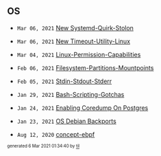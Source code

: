 ## OS


* <code>Mar 06, 2021</code> [New Systemd-Quirk-Stolon](2021-03-06T01-29-30-new-systemd-quirk-stolon.md)
* <code>Mar 06, 2021</code> [New Timeout-Utility-Linux](2021-03-06T01-02-42-new-timeout-utility-linux.md)
* <code>Mar 04, 2021</code> [Linux-Permission-Capabilities](2021-03-04T18-14-43-linux-permission-capabilities.md)

* <code>Feb 06, 2021</code> [Filesystem-Partitions-Mountpoints](2021-02-06T09-45-11-filesystem-partitions-mountpoints.md)
* <code>Feb 05, 2021</code> [Stdin-Stdout-Stderr](2021-02-05T21-08-33-stdin-stdout-stderr.md)

* <code>Jan 29, 2021</code> [Bash-Scripting-Gotchas](2021-01-29T20-27-11-bash-scripting-gotchas.md)
* <code>Jan 24, 2021</code> [Enabling Coredump On Postgres](2021-01-24T23-13-37-enabling-coredump-on-postgres.md)
* <code>Jan 23, 2021</code> [OS Debian Backports](2021-01-23T19-23-55-os-debian-backports.md)

* <code>Aug 12, 2020</code> [concept-ebpf](2020-08-12T18-53-32-concept-ebpf.md)

<sup><sub>generated 6 Mar 2021 01:34:40 by <a href='https://github.com/senorprogrammer/til'>til</a></sub></sup>
